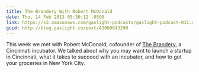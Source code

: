 ```yaml
---
title: The Brandery With Robert McDonald
date: Thu, 14 Feb 2013 05:30:12 -0500
link: https://s3.amazonaws.com/gaslight-podcasts/gaslight-podcast-011.mp3
guid: http://blog.gaslight.co/post/43069843290
---
```


This week we met with Robert McDonald, cofounder of <a
href="http://brandery.org/">The Brandery</a>, a Cincinnati incubator. We talked
about why you may want to launch a startup in Cincinnati, what it takes to
succeed with an incubator, and how to get your groceries in New York City.
